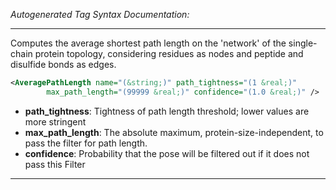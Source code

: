 <!-- THIS IS AN AUTOGENERATED FILE: Don't edit it directly, instead change the schema definition in the code itself. -->

_Autogenerated Tag Syntax Documentation:_

---
Computes the average shortest path length on the 'network' of the single-chain protein topology, considering residues as nodes and peptide and disulfide bonds as edges.

```xml
<AveragePathLength name="(&string;)" path_tightness="(1 &real;)"
        max_path_length="(99999 &real;)" confidence="(1.0 &real;)" />
```

-   **path_tightness**: Tightness of path length threshold; lower values are more stringent
-   **max_path_length**: The absolute maximum, protein-size-independent, to pass the filter for path length.
-   **confidence**: Probability that the pose will be filtered out if it does not pass this Filter

---

